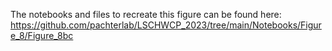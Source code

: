 The notebooks and files to recreate this figure can be found here:  
https://github.com/pachterlab/LSCHWCP_2023/tree/main/Notebooks/Figure_8/Figure_8bc